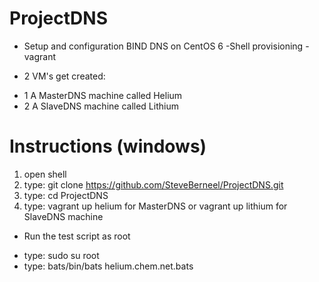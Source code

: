 ProjectDNS
==========

* Setup and configuration BIND DNS on CentOS 6
 -Shell provisioning - vagrant

* 2 VM's get created:
 - 1 A MasterDNS machine called Helium
 - 2 A SlaveDNS machine called Lithium

Instructions   (windows)
============

1. open shell 
2. type: git clone https://github.com/SteveBerneel/ProjectDNS.git
3. type: cd ProjectDNS
4. type: vagrant up helium for MasterDNS or vagrant up lithium for SlaveDNS machine

* Run the test script as root
 - type: sudo su root
 - type: bats/bin/bats helium.chem.net.bats
